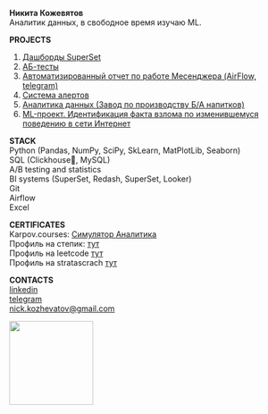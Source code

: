 **Никита Кожевятов** </br>
Аналитик данных, в свободное время изучаю ML.


**PROJECTS** </br>
1) <a href="https://github.com/mynameis-nikita/superset_dashboards">Дашборды SuperSet</a></br>
2) <a href="https://github.com/mynameis-nikita/AB_test">АБ-тесты</a></br>
3) <a href="https://github.com/mynameis-nikita/Airflow/tree/main/Daily_Telegram_report">Автоматизированный отчет по работе Месенджера (AirFlow, telegram)</a></br>
4) <a href="https://github.com/mynameis-nikita/Airflow/blob/main/Telegram_alert_system">Система алертов</a></br>
5) <a href="https://github.com/mynameis-nikita/Production_analytics">Аналитика данных (Завод по производству Б/А напитков)</a></br>
6) <a href="https://github.com/mynameis-nikita/pet/blob/main/kaggle_Alice.ipynb">ML-проект. Идентификация факта взлома по изменившемуся поведению в сети Интернет</a></br>



**STACK** </br>
Python (Pandas, NumPy, SciPy, SkLearn, MatPlotLib, Seaborn) </br>
SQL (Clickhouse🧡, MySQL) </br>
A/B testing and statistics </br>
BI systems (SuperSet, Redash, SuperSet, Looker) </br>
Git </br>
Airflow </br>
Excel </br>


**CERTIFICATES** </br>
Karpov.courses: 
<a href="https://lab.karpov.courses/certificate/a11f9f2e-839d-4522-9418-f55c755e96b8/">Симулятор Аналитика</a></br>
Профиль на степик: <a href="https://stepik.org/users/488210344
">тут</a></br>
Профиль на leetcode <a href="https://leetcode.com/mynameis-Nikita/">тут</a></br>
Профиль на stratascrach <a href="https://platform.stratascratch.com/user/SandyShores359">тут</a></br>


**CONTACTS** </br>
<a href="https://www.linkedin.com/in/nikitakozheviatov/">linkedin</a></br>
<a href="https://t.me/Nikita_Kozhevatov">telegram</a></br>
nick.kozhevatov@gmail.com </br>

<img src="https://media.giphy.com/media/f6hnhHkks8bk4jwjh3/giphy.gif" width="150"/>



